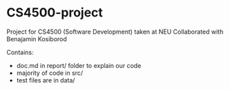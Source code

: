 # CS4500-project

Project for CS4500 (Software Development) taken at NEU
Collaborated with Benajamin Kosiborod

Contains:
- doc.md in report/ folder to explain our code
- majority of code in src/
- test files are in data/
